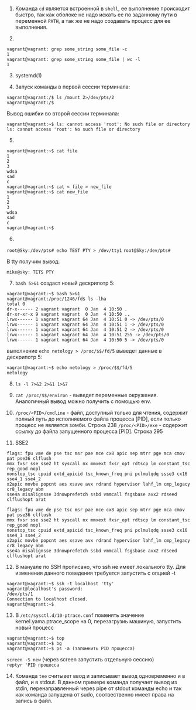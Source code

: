 1. Команда ```cd``` является встроенной в ```shell```, ее выполнение происходит быстро, так как оболоке не надо искать ее по заданному пути в переменной 
```PATH```, а так же не надо создавать процесс для ее выполнения.

2. 
```
vagrant@vagrant: grep some_string some_file -c
1
vagrant@vagrant: grep some_string some_file | wc -l
1
```
3. systemd(1)

4. Запуск команды в первой сессии терминала:

```
vagrant@vagrant:/$ ls /mount 2>/dev/pts/2
vagrant@vagrant:/$
```

Вывод ошибки во второй сессии терминала:

```
vagrant@vagrant:~$ ls: cannot access 'root': No such file or directory
ls: cannot access 'root': No such file or directory
```
 
5. 
```
vagrant@vagrant:~$ cat file
1
2
3
wdsa
sad
c
vagrant@vagrant:~$ cat < file > new_file
vagrant@vagrant:~$ cat new_file
1
2
3
wdsa
sad
c
vagrant@vagrant:~$
```

6. 
```root@Sky:/dev/pts# echo TEST PTY > /dev/tty1```
```root@Sky:/dev/pts#```

В tty получим вывод: 

```mike@sky: TETS PTY```

7. ```bash 5>&1``` создаст новый дескрипотр 5:

```
vagrant@vagrant:~$ bash 5>&1
vagrant@vagrant:/proc/1246/fd$ ls -lha
total 0
dr-x------ 2 vagrant vagrant  0 Jan  4 10:50 .  
dr-xr-xr-x 9 vagrant vagrant  0 Jan  4 10:50 ..  
lrwx------ 1 vagrant vagrant 64 Jan  4 10:51 0 -> /dev/pts/0  
lrwx------ 1 vagrant vagrant 64 Jan  4 10:51 1 -> /dev/pts/0  
lrwx------ 1 vagrant vagrant 64 Jan  4 10:51 2 -> /dev/pts/0  
lrwx------ 1 vagrant vagrant 64 Jan  4 10:51 255 -> /dev/pts/0  
lrwx------ 1 vagrant vagrant 64 Jan  4 10:50 5 -> /dev/pts/0
```

выполнение ```echo netology > /proc/$$/fd/5``` выведет данные в дескрипотр 5:  

```
vagrant@vagrant:~$ echo netology > /proc/$$/fd/5  
netology
```

8. ``` ls -l 7>&2 2>&1 1>&7 ```

9. ```cat /proc/$$/environ``` - выведет переменные окружения. Аналогичный вывод можно получить с помощью env. 

10. ```/proc/<PID>/cmdline``` - файл, доступный только для чтения, содержит полный путь до исполняемого файла процесса [PID], если только процесс не является 
зомби. Строка 238 ```/proc/<PID>/exe``` - содержит ссылку до файла запущенного процесса [PID]. Строка 295

11. SSE2
```vagrant@vagrant:~$ cat /proc/cpuinfo | grep sse
flags: fpu vme de pse tsc msr pae mce cx8 apic sep mtrr pge mca cmov pat pse36 clflush 
mmx fxsr sse sse2 ht syscall nx mmxext fxsr_opt rdtscp lm constant_tsc rep_good nopl 
nonstop_tsc cpuid extd_apicid tsc_known_freq pni pclmulqdq ssse3 cx16 sse4_1 sse4_2 
x2apic movbe popcnt aes xsave avx rdrand hypervisor lahf_lm cmp_legacy cr8_legacy abm 
sse4a misalignsse 3dnowprefetch ssbd vmmcall fsgsbase avx2 rdseed clflushopt arat

flags: fpu vme de pse tsc msr pae mce cx8 apic sep mtrr pge mca cmov pat pse36 clflush 
mmx fxsr sse sse2 ht syscall nx mmxext fxsr_opt rdtscp lm constant_tsc rep_good nopl 
nonstop_tsc cpuid extd_apicid tsc_known_freq pni pclmulqdq ssse3 cx16 sse4_1 sse4_2 
x2apic movbe popcnt aes xsave avx rdrand hypervisor lahf_lm cmp_legacy cr8_legacy abm 
sse4a misalignsse 3dnowprefetch ssbd vmmcall fsgsbase avx2 rdseed clflushopt arat
```

12. В мануале по SSH прописано, что ssh не имеет локального tty. Для изменения данного поведения требуется запустить с опцией -t

```
vagrant@vagrant:~$ ssh -t localhost 'tty'
vagrant@localhost's password: 
/dev/pts/1
Connection to localhost closed.
vagrant@vagrant:~$ 
```

13. В ```/etc/sysctl.d/10-ptrace.conf``` поменять значение kernel.yama.ptrace_scope на 0, перезагрузиь машиную, запустить новый процесс 

```
vagrant@vagrant:~$ top  
vagrant@vagrant:~$ bg  
vagrant@vagrant:~$ ps -a (запомнить PID процесса)
```  

```screen -S new``` (через screen запустить отдельную сессию)  
```reptyr 'PID процесса```

14. Команда ```tee``` считывет ввод и записывает вывод одновременно и в файл, и в stdout. В данном примере команда получает вывод из stdin, перенаправленный 
через pipe от stdout команды echo и так как команда запущена от sudo, соотвественно имеет права на запись в файл.


